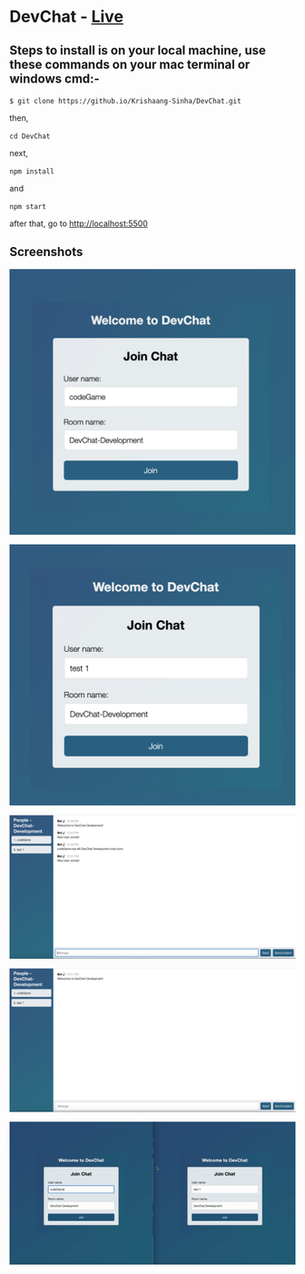 # DevChat - [Live](https://dev2client.herokuapp.com/ "Yes!!! You can view it right now! Don't belive me? Click here.")

## Steps to install is on your local machine, use these commands on your mac terminal or windows cmd:-

`$ git clone https://github.io/Krishaang-Sinha/DevChat.git`

then,

`cd DevChat`

next,

`npm install`

and

`npm start`

after that, go to [http://localhost:5500](http://localhost:5500 "http://localhost:5500")

## Screenshots

![Sorry, screenshot was not found.](img/codeGame-joins.png)

![Sorry, screenshot was not found.](img/test1-joins.png)

![Sorry, screenshot was not found.](img/codeGame-view.png)

![Sorry, screenshot was not found.](img/test1-view.png)

![Sorry, screenshot was not found.](img/movie.gif)
